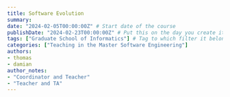 ```yaml
---
title: Software Evolution
summary: 
date: "2024-02-05T00:00:00Z" # Start date of the course
publishDate: "2024-02-23T00:00:00Z" # Put this on the day you create it.
tags: ["Graduate School of Informatics"] # Tag to which filter it belongs, see home/teaching.md for the filters
categories: ["Teaching in the Master Software Engineering"]
authors:
- thomas
- damian
author_notes: 
- "Coordinator and Teacher"
- "Teacher and TA"
---
```



